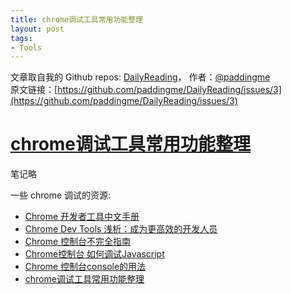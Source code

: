 ```yaml
---
title: chrome调试工具常用功能整理
layout: post
tags:
- Tools
---
```



 文章取自我的 Github  repos: [DailyReading](https://github.com/paddingme/DailyReading)， 作者：[@paddingme](http://padding.me/about.html)    
原文链接：[https://github.com/paddingme/DailyReading/issues/3](https://github.com/paddingme/DailyReading/issues/3)

# [chrome调试工具常用功能整理](http://xuyuan923.github.io/2014/10/16/chrome-debug-tool/)

笔记略

一些 chrome 调试的资源:

- [Chrome 开发者工具中文手册]( https://github.com/CN-Chrome-DevTools/CN-Chrome-DevTools)
- [Chrome Dev Tools 浅析：成为更高效的开发人员]( http://blog.jobbole.com/22065/)
- [Chrome 控制台不完全指南](http://web.jobbole.com/81912/)
- [Chrome控制台 如何调试Javascript ](http://web.jobbole.com/81918/)
- [Chrome 控制台console的用法 ]( http://web.jobbole.com/81914/)
- [chrome调试工具常用功能整理](http://xuyuan923.github.io/2014/10/16/chrome-debug-tool/)
